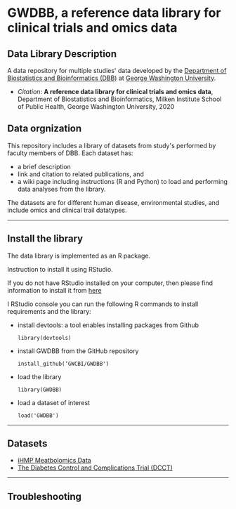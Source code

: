 # GWDBB, a reference data library for clinical trials and omics data

## Data Library Description ##

A data repository for multiple studies' data developed by the [Department of Biostatistics and Bioinformatics (DBB)](https://publichealth.gwu.edu/departments/biostatistics-and-bioinformatics) at [George Washington University](https://www.gwu.edu/). 

* *Citation*: **A reference data library for clinical trials and omics data**, Department of Biostatistics and Bioinformatics, Milken Institute School of Public Health, George Washington University, 2020 

## Data orgnization ##
This repository includes a library of datasets from study's performed by faculty members of DBB. 
Each dataset has:
* a brief description
* link and citation to related publications, and
* a wiki page including instructions (R and Python) to load and performing data analyses from the library. 

The datasets are for different human disease, environmental studies, and include omics and clinical trail datatypes. 

--------------------------------------------

## Install the library ##

The data library is implemented as an R package.

Instruction to install it using RStudio.

If you do not have RStudio installed on your computer, then please find information to install it from [here](https://rstudio.com/products/rstudio/download/)

I RStudio console you can run the following R commands to install requirements and the library:

* install devtools: a tool enables installing packages from Github

  ```library(devtools)```

* install GWDBB from the GitHub repository 

  ```install_github(‘GWCBI/GWDBB')```

* load the library

  ```library(GWDBB)```

* load a dataset of interest 

  ```load('GWDBB')```

--------------------------------------------

## Datasets ##

* [iHMP Meatbolomics Data](https://github.com/gwcbi/Data_Library/wiki/iHMP)
* [The Diabetes Control and Complications Trial (DCCT)](https://github.com/gwcbi/Data_Library/wiki/The-Diabetes-Control-and-Complications-Trial-(DCCT))

--------------------------------------------

## Troubleshooting ##
 

